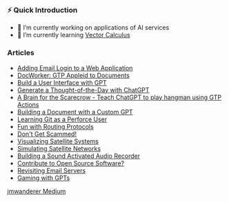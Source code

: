 
### ⚡ Quick Introduction

- 🔭 I’m currently working on applications of AI services
- 🌱 I’m currently learning <a href="https://www.coursera.org/learn/vector-calculus-engineers">Vector Calculus</a>


### Articles

- [Adding Email Login to a Web Application](https://medium.com/@jmwanderer/adding-email-login-to-a-web-application-861bb5d6f993)
- [DocWorker: GTP Appleid to Documents](https://medium.com/better-programming/docworker-gpt-applied-to-documents-fcd376df2460)
- [Build a User Interface with GPT](https://medium.com/@jmwanderer/build-a-user-interface-with-gpt-8bef141e4f5)
- [Generate a Thought-of-the-Day with ChatGPT](https://medium.com/@jmwanderer/generate-a-thought-of-the-day-with-chatgpt-ce582f2fac4e)
- [A Brain for the Scarecrow - Teach ChatGPT to play hangman using GTP Actions](https://medium.com/@jmwanderer/a-brain-for-the-scarecrow-92ec379d90f4)
- [Building a Document with a Custom GPT](https://medium.com/@jmwanderer/build-a-document-with-a-custom-gpt-69dd7bd7b0d2)
- [Learning Git as a Perforce User](https://medium.com/@jmwanderer/learning-git-as-a-perforce-user-53f63e4e1854)
- [Fun with Routing Protocols](https://medium.com/@jmwanderer/fun-with-routing-protocols-8a0677aab2fc?source=friends_link&sk=c613efc101f2bcbdc9824566672e468f)
- [Don't Get Scammed!](https://medium.com/@jmwanderer/dont-get-scammed-d6745cf42a6b?source=friends_link&sk=c120fd2b107c0543697dbef872d79b05)
- [Visualizing Satellite Systems](https://medium.com/@jmwanderer/visualizing-satellite-systems-c81a66585234?source=friends_link&sk=bac826a7bf83aeb3aba435be9667abfb)
- [Simulating Satellite Networks](https://medium.com/@jmwanderer/simulating-satellite-networks-897dd3cb1468?source=friends_link&sk=c502e504c1a61d6d31b4c1352f29aa9a)
- [Building a Sound Activated Audio Recorder](https://medium.com/@jmwanderer/building-a-sound-activated-audio-recorder-4b7052f36388?source=friends_link&sk=d054a9db09538d1ac232e399ae6a8a0e)
- [Contribute to Open Source Software?](https://medium.com/@jmwanderer/contribute-to-open-source-software-a8332b99f310?source=friends_link&sk=94b772afd77729d7b72992b5558e5489)
- [Revisiting Email Servers](https://medium.com/@jmwanderer/a505f454b8f5)
- [Gaming with GPTs](https://medium.com/@jmwanderer/1287039ac702)

[jmwanderer Medium](https://medium.com/@jmwanderer)


